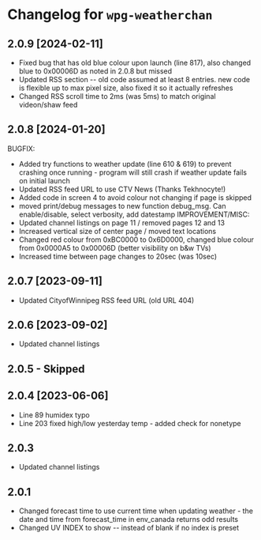 # Changelog for `wpg-weatherchan`

## 2.0.9 [2024-02-11]
- Fixed bug that has old blue colour upon launch (line 817), also changed blue to 0x00006D as noted in 2.0.8 but missed
- Updated RSS section -- old code assumed at least 8 entries. new code is flexible up to max pixel size, also fixed it so it actually refreshes
- Changed RSS scroll time to 2ms (was 5ms) to match original videon/shaw feed

## 2.0.8 [2024-01-20]
BUGFIX:
- Added try functions to weather update (line 610 & 619) to prevent crashing once running - program will still crash if weather update fails on initial launch
- Updated RSS feed URL to use CTV News (Thanks Tekhnocyte!)
- Added code in screen 4 to avoid colour not changing if page is skipped
- moved print/debug messages to new function debug_msg. Can enable/disable, select verbosity, add datestamp
IMPROVEMENT/MISC:
- Updated channel listings on page 11 / removed pages 12 and 13
- Increased vertical size of center page / moved text locations
- Changed red colour from 0xBC0000 to 0x6D0000, changed blue colour from 0x0000A5 to 0x00006D (better visibility on b&w TVs)
- Increased time between page changes to 20sec (was 10sec)

## 2.0.7 [2023-09-11]
- Updated CityofWinnipeg RSS feed URL (old URL 404)

## 2.0.6 [2023-09-02]
- Updated channel listings

## 2.0.5 - Skipped

## 2.0.4 [2023-06-06]
- Line 89 humidex typo
- Line 203 fixed high/low yesterday temp - added check for nonetype   

## 2.0.3
- Updated channel listings

## 2.0.1
- Changed forecast time to use current time when updating weather - the date and time from forecast_time in env_canada returns odd results
- Changed UV INDEX to show -- instead of blank if no index is preset
